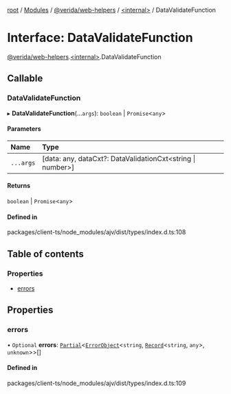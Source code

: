 [root](../README.md) / [Modules](../modules.md) / [@verida/web-helpers](../modules/verida_web_helpers.md) / [<internal\>](../modules/verida_web_helpers._internal_.md) / DataValidateFunction

# Interface: DataValidateFunction

[@verida/web-helpers](../modules/verida_web_helpers.md).[<internal\>](../modules/verida_web_helpers._internal_.md).DataValidateFunction

## Callable

### DataValidateFunction

▸ **DataValidateFunction**(...`args`): `boolean` \| `Promise`<`any`\>

#### Parameters

| Name | Type |
| :------ | :------ |
| `...args` | [data: any, dataCxt?: DataValidationCxt<string \| number\>] |

#### Returns

`boolean` \| `Promise`<`any`\>

#### Defined in

packages/client-ts/node_modules/ajv/dist/types/index.d.ts:108

## Table of contents

### Properties

- [errors](verida_web_helpers._internal_.DataValidateFunction.md#errors)

## Properties

### errors

• `Optional` **errors**: [`Partial`](../modules/verida_web_helpers._internal_.md#partial)<[`ErrorObject`](verida_web_helpers._internal_.ErrorObject.md)<`string`, [`Record`](../modules/verida_web_helpers._internal_.md#record)<`string`, `any`\>, `unknown`\>\>[]

#### Defined in

packages/client-ts/node_modules/ajv/dist/types/index.d.ts:109
